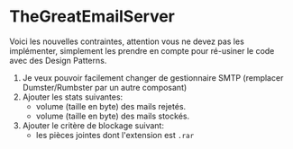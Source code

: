 # TheGreatEmailServer

Voici les nouvelles contraintes, attention vous ne devez pas les implémenter,
simplement les prendre en compte pour ré-usiner le code avec des Design Patterns.

1. Je veux pouvoir facilement changer de gestionnaire SMTP (remplacer Dumster/Rumbster par un autre composant)
2. Ajouter les stats suivantes:
   - volume (taille en byte) des mails rejetés.
   - volume (taille en byte) des mails stockés.
3. Ajouter le critère de blockage suivant:
   - les pièces jointes dont l'extension est `.rar`
